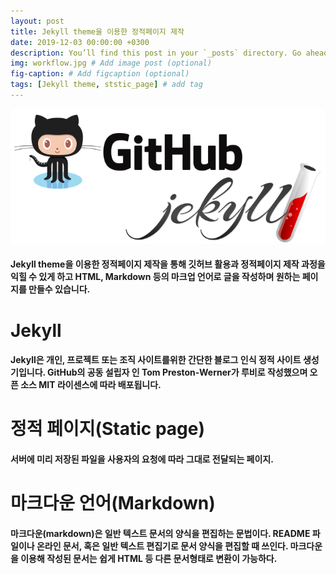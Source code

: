 ```yaml
---
layout: post
title: Jekyll theme을 이용한 정적페이지 제작
date: 2019-12-03 00:00:00 +0300
description: You’ll find this post in your `_posts` directory. Go ahead and edit it and re-build the site to see your changes. # Add post description (optional)
img: workflow.jpg # Add image post (optional)
fig-caption: # Add figcaption (optional)
tags: [Jekyll theme, ststic_page] # add tag
---
```



![jekyll](/assets/img/jekyll.png)

#### Jekyll theme을 이용한 정적페이지 제작을 통해 깃허브 활용과 정적페이지 제작 과정을 익힐 수 있게 하고 HTML, Markdown 등의 마크업 언어로 글을 작성하며 원하는 페이지를 만들수 있습니다.

# **Jekyll**
#### Jekyll은 개인, 프로젝트 또는 조직 사이트를위한 간단한 블로그 인식 정적 사이트 생성기입니다. GitHub의 공동 설립자 인 Tom Preston-Werner가 루비로 작성했으며 오픈 소스 MIT 라이센스에 따라 배포됩니다.

# **정적 페이지(Static page)**
#### 서버에 미리 저장된 파일을 사용자의 요청에 따라 그대로 전달되는 페이지.

# **마크다운 언어(Markdown)**
#### 마크다운(markdown)은 일반 텍스트 문서의 양식을 편집하는 문법이다. README 파일이나 온라인 문서, 혹은 일반 텍스트 편집기로 문서 양식을 편집할 때 쓰인다. 마크다운을 이용해 작성된 문서는 쉽게 HTML 등 다른 문서형태로 변환이 가능하다.
